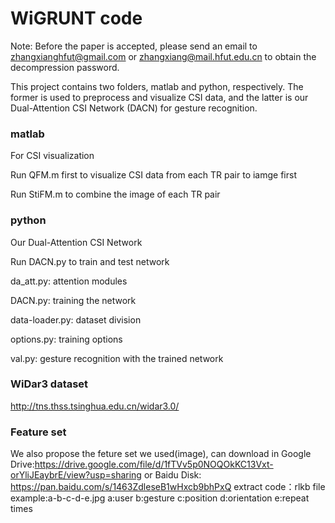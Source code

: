# WiGRUNT code
Note: Before the paper is accepted, please send an email to zhangxianghfut@gmail.com or zhangxiang@mail.hfut.edu.cn to obtain the decompression password.

This project contains two folders, matlab and python, respectively. The former is used to preprocess and visualize CSI data, and the latter is our Dual-Attention CSI Network (DACN) for gesture recognition.

### matlab
For CSI visualization

Run QFM.m first to visualize CSI data from each TR pair to iamge first

Run StiFM.m to combine the image of each TR pair 

### python
Our Dual-Attention CSI Network

Run DACN.py to train and test network

da_att.py: attention modules

DACN.py: training the network

data-loader.py: dataset division

options.py: training options 

val.py: gesture recognition with the trained network 

### WiDar3 dataset
http://tns.thss.tsinghua.edu.cn/widar3.0/

### Feature set
We also propose the feture set we used(image), can download in Google Drive:https://drive.google.com/file/d/1fTVv5p0NOQOkKC13Vxt-orYliJEaybrE/view?usp=sharing or Baidu Disk: https://pan.baidu.com/s/1463ZdleseB1wHxcb9bhPxQ 
extract code：rlkb
file example:a-b-c-d-e.jpg
a:user b:gesture c:position d:orientation e:repeat times 

